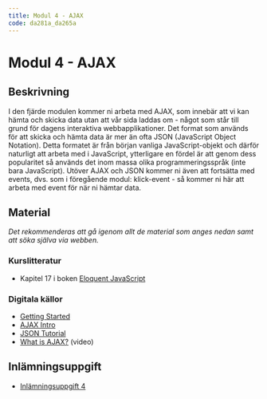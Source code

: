 ```yaml
---
title: Modul 4 - AJAX
code: da281a_da265a
---
```


# Modul 4 - AJAX

## Beskrivning

I den fjärde modulen kommer ni arbeta med AJAX, som innebär att vi kan hämta och skicka data utan att vår sida laddas om - något som står till grund för dagens interaktiva webbapplikationer. Det format som används för att skicka och hämta data är mer än ofta JSON (JavaScript Object Notation). Detta formatet är från början vanliga JavaScript-objekt och därför naturligt att arbeta med i JavaScript, ytterligare en fördel är att genom dess popularitet så används det inom massa olika programmeringsspråk (inte bara JavaScript). Utöver AJAX och JSON kommer ni även att fortsätta med events, dvs. som i föregående modul: klick-event - så kommer ni här att arbeta med event för när ni hämtar data.

## Material

_Det rekommenderas att gå igenom allt de material som anges nedan samt att söka själva via webben._

### Kurslitteratur

* Kapitel 17 i boken [Eloquent JavaScript](http://eloquentjavascript.net/)

### Digitala källor

* [Getting Started](https://developer.mozilla.org/en-US/docs/AJAX/Getting_Started)
* [AJAX Intro](https://www.w3schools.com/xml/ajax_intro.asp)
* [JSON Tutorial](http://beginnersbook.com/2015/04/json-tutorial/)
* [What is AJAX?](https://www.youtube.com/watch?v=RDo3hBL1rfA) (video)

## Inlämningsuppgift

* [Inlämningsuppgift 4](/courses/da281a_da265a/assignments/uppg4.html)
